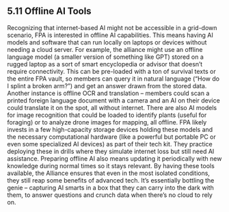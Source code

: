 ## 5.11 Offline AI Tools

Recognizing that internet-based AI might not be accessible in a grid-down scenario, FPA is interested in offline AI capabilities. This means having AI models and software that can run locally on laptops or devices without needing a cloud server. For example, the alliance might use an offline language model (a smaller version of something like GPT) stored on a rugged laptop as a sort of smart encyclopedia or advisor that doesn’t require connectivity. This can be pre-loaded with a ton of survival texts or the entire FPA vault, so members can query it in natural language (“How do I splint a broken arm?”) and get an answer drawn from the stored data. Another instance is offline OCR and translation – members could scan a printed foreign language document with a camera and an AI on their device could translate it on the spot, all without internet. There are also AI models for image recognition that could be loaded to identify plants (useful for foraging) or to analyze drone images for mapping, all offline. FPA likely invests in a few high-capacity storage devices holding these models and the necessary computational hardware (like a powerful but portable PC or even some specialized AI devices) as part of their tech kit. They practice deploying these in drills where they simulate internet loss but still need AI assistance. Preparing offline AI also means updating it periodically with new knowledge during normal times so it stays relevant. By having these tools available, the Alliance ensures that even in the most isolated conditions, they still reap some benefits of advanced tech. It’s essentially bottling the genie – capturing AI smarts in a box that they can carry into the dark with them, to answer questions and crunch data when there’s no cloud to rely on.